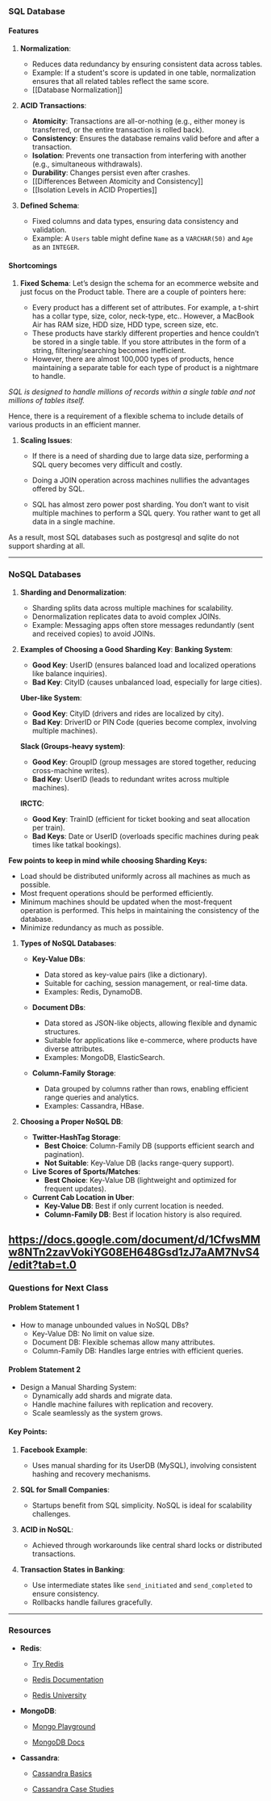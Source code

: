 ### **SQL Database**

#### **Features**

1. **Normalization**:
    - Reduces data redundancy by ensuring consistent data across tables.
    - Example: If a student's score is updated in one table, normalization ensures that all related tables reflect the same score.
    - [[Database Normalization]]
    
1. **ACID Transactions**:
    - **Atomicity**: Transactions are all-or-nothing (e.g., either money is transferred, or the entire transaction is rolled back).
    - **Consistency**: Ensures the database remains valid before and after a transaction.
    - **Isolation**: Prevents one transaction from interfering with another (e.g., simultaneous withdrawals).
    - **Durability**: Changes persist even after crashes.
    - [[Differences Between Atomicity and Consistency]]
    - [[Isolation Levels in ACID Properties]]

1. **Defined Schema**:    
    - Fixed columns and data types, ensuring data consistency and validation.
    - Example: A `Users` table might define `Name` as a `VARCHAR(50)` and `Age` as an `INTEGER`.

#### **Shortcomings**

1. **Fixed Schema**:
	Let’s design the schema for an ecommerce website and just focus on the Product table. There are a couple of pointers here:
	
	- Every product has a different set of attributes. For example, a t-shirt has a collar type, size, color, neck-type, etc.. However, a MacBook Air has RAM size, HDD size, HDD type, screen size, etc. 
	- These products have starkly different properties and hence couldn’t be stored in a single table. If you store attributes in the form of a string, filtering/searching becomes inefficient.
	- However, there are almost 100,000 types of products, hence maintaining a separate table for each type of product is a nightmare to handle. 

_SQL is designed to handle millions of records within a single table and not millions of tables itself._

Hence, there is a requirement of a flexible schema to include details of various products in an efficient manner.
    
1. **Scaling Issues**:
	- If there is a need of sharding due to large data size, performing a SQL query becomes very difficult and costly.
    
	- Doing a JOIN operation across machines nullifies the advantages offered by SQL.
    
	- SQL has almost zero power post sharding. You don’t want to visit multiple machines to perform a SQL query. You rather want to get all data in a single machine.
	
As a result, most SQL databases such as postgresql and sqlite do not support sharding at all.

---

### **NoSQL Databases**

1. **Sharding and Denormalization**:
    - Sharding splits data across multiple machines for scalability.
    - Denormalization replicates data to avoid complex JOINs.
    - Example: Messaging apps often store messages redundantly (sent and received copies) to avoid JOINs.
    
1. **Examples of Choosing a Good Sharding Key**:
    **Banking System**:
    - **Good Key**: UserID (ensures balanced load and localized operations like balance inquiries).
    - **Bad Key**: CityID (causes unbalanced load, especially for large cities).
    
    **Uber-like System**:
    - **Good Key**: CityID (drivers and rides are localized by city).
    - **Bad Key**: DriverID or PIN Code (queries become complex, involving multiple machines).
    
    **Slack (Groups-heavy system)**:
    - **Good Key**: GroupID (group messages are stored together, reducing cross-machine writes).
    - **Bad Key**: UserID (leads to redundant writes across multiple machines).
    
    **IRCTC**:
    - **Good Key**: TrainID (efficient for ticket booking and seat allocation per train).
    - **Bad Keys**: Date or UserID (overloads specific machines during peak times like tatkal bookings).
	
**Few points to keep in mind while choosing Sharding Keys:**
- Load should be distributed uniformly across all machines as much as possible.
- Most frequent operations should be performed efficiently.
- Minimum machines should be updated when the most-frequent operation is performed. This helps in maintaining the consistency of the database.
- Minimize redundancy as much as possible.
    
1. **Types of NoSQL Databases**:
    - **Key-Value DBs**:
        - Data stored as key-value pairs (like a dictionary).
        - Suitable for caching, session management, or real-time data.
        - Examples: Redis, DynamoDB.
        
    - **Document DBs**:
        - Data stored as JSON-like objects, allowing flexible and dynamic structures.
        - Suitable for applications like e-commerce, where products have diverse attributes.
        - Examples: MongoDB, ElasticSearch.
        
    - **Column-Family Storage**:
        - Data grouped by columns rather than rows, enabling efficient range queries and analytics.
        - Examples: Cassandra, HBase.
        
1. **Choosing a Proper NoSQL DB**:
    - **Twitter-HashTag Storage**:
        - **Best Choice**: Column-Family DB (supports efficient search and pagination).
        - **Not Suitable**: Key-Value DB (lacks range-query support).
    - **Live Scores of Sports/Matches**:
        - **Best Choice**: Key-Value DB (lightweight and optimized for frequent updates).
    - **Current Cab Location in Uber**:
        - **Key-Value DB**: Best if only current location is needed.
        - **Column-Family DB**: Best if location history is also required.

https://docs.google.com/document/d/1CfwsMMw8NTn2zavVokiYG08EH648Gsd1zJ7aAM7NvS4/edit?tab=t.0
---

### **Questions for Next Class**

#### **Problem Statement 1**
- How to manage unbounded values in NoSQL DBs?
    - Key-Value DB: No limit on value size.
    - Document DB: Flexible schemas allow many attributes.
    - Column-Family DB: Handles large entries with efficient queries.
#### **Problem Statement 2**
- Design a Manual Sharding System:
    - Dynamically add shards and migrate data.
    - Handle machine failures with replication and recovery.
    - Scale seamlessly as the system grows.
#### **Key Points**:
1. **Facebook Example**:
    - Uses manual sharding for its UserDB (MySQL), involving consistent hashing and recovery mechanisms.
        
2. **SQL for Small Companies**:
    - Startups benefit from SQL simplicity. NoSQL is ideal for scalability challenges.
        
3. **ACID in NoSQL**:
    - Achieved through workarounds like central shard locks or distributed transactions.
        
4. **Transaction States in Banking**:
    - Use intermediate states like `send_initiated` and `send_completed` to ensure consistency.
    - Rollbacks handle failures gracefully.

---

### **Resources**

- **Redis**:
    
    - [Try Redis](https://try.redis.io/)
        
    - [Redis Documentation](https://redis.io/docs/)
        
    - [Redis University](https://university.redis.com/)
        
- **MongoDB**:
    
    - [Mongo Playground](https://mongoplayground.net/)
        
    - [MongoDB Docs](https://www.mongodb.com/docs/manual/)
        
- **Cassandra**:
    
    - [Cassandra Basics](https://cassandra.apache.org/_/cassandra-basics.html)
        
    - [Cassandra Case Studies](https://cassandra.apache.org/_/case-studies.html)